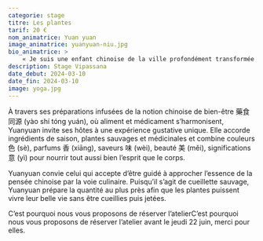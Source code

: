 ```yaml
---
categorie: stage
titre: Les plantes
tarif: 20 €
nom_animatrice: Yuan yuan
image_animatrice: yuanyuan-niu.jpg
bio_animatrice: >
    « Je suis une enfant chinoise de la ville profondément transformée par deux expériences qui ont établi mon lien avec les plantes et la nature : un cours certifié de permaculture en Thaïlande ; mon apprentissage auprès d'un maître de la médecine traditionnelle chinoise exerçant à Chengdu. Je porte en moi le respect de la nature et ce respect se manifeste à chaque instant, de la cueillette à l'assiette. Pour cela, j'incarne ce mantra :» 
description: Stage Vipassana
date_debut: 2024-03-10
date_fin: 2024-03-10
image: yoga.jpg
---
```


À travers ses préparations infusées de la notion chinoise de bien-être 藥食同源 (yào shí tóng yuán), où aliment et médicament s’harmonisent, Yuanyuan invite ses hôtes à une expérience gustative unique. <!--more-->  Elle accorde ingrédients de saison, plantes sauvages et médicinales et combine couleurs 色 (sè), parfums 香 (xiāng), saveurs 味 (wèi), beauté 美 (měi), significations 意 (yì) pour nourrir tout aussi bien l’esprit que le corps.

Yuanyuan convie celui qui accepte d’être guidé à approcher l’essence de la pensée chinoise par la voie culinaire. Puisqu’il s’agit de cueillette sauvage, Yuanyuan prépare la quantité au plus près afin que les plantes puissent vivre leur belle vie sans être cueillies puis jetées.

C’est pourquoi nous vous proposons de réserver l’atelierC’est pourquoi nous vous proposons de réserver l’atelier avant le jeudi 22 juin, merci pour elles.
